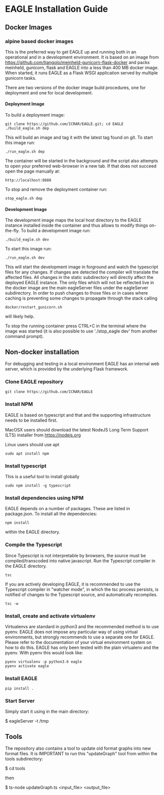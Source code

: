 # EAGLE Installation Guide

## Docker Images

### alpine based docker images

This is the preferred way to get EAGLE up and running both in an operational and in a development environment. It is based on an image from <https://github.com/tiangolo/meinheld-gunicorn-flask-docker> and packs meinheld, gunicorn, flask and EAGLE into a less than 400 MB docker image. When started, it runs EAGLE as a Flask WSGI application served by multiple gunicorn tasks.

There are two versions of the docker image build procedures, one for deployment and one for local development.

#### Deployment Image

To build a deployment image:

    git clone https://github.com/ICRAR/EAGLE.git; cd EAGLE
    ./build_eagle.sh dep

This will build an image and tag it with the latest tag found on git. To start this image run:

    ./run_eagle.sh dep

The container will be started in the background and the script also attempts to open your preferred web-browser in a new tab. If that does not succeed open the page manually at:

    http://localhost:8888

To stop and remove the deployment container run:

    stop_eagle.sh dep

#### Development Image

The development image maps the local host directory to the EAGLE instance installed inside the container and thus allows to modify things on-the-fly. To build a development image run:

    ./build_eagle.sh dev

To start this image run:

    ./run_eagle.sh dev

This will start the development image in forground and watch the typescript files for any changes. If changes are detected the compiler will translate the affected files. All changes in the static subdirectory will directly affect the deployed EAGLE instance. The only files which will not be reflected live in the docker image are the main eagleServer files under the eagleServer subdirectory. In order to push changes to those files or in cases where caching is preventing some changes to propagate through the stack calling

    docker/restart_gunicorn.sh

will likely help.

To stop the running container press CTRL+C in the terminal where the image was started (it is also possible to use './stop_eagle dev' from another command prompt).

## Non-docker installation

For debugging and testing in a local environment EAGLE has an internal web server, which is provided by the underlying Flask framework.

### Clone EAGLE repository

    git clone https://github.com/ICRAR/EAGLE  

### Install NPM

EAGLE is based on typescript and that and the supporting infrastructure needs to be installed first.

MacOSX users should download the latest NodeJS Long Term Support (LTS) installer from <https://nodejs.org>

Linux users should use apt

    sudo apt install npm

### Install typescript

This is a useful tool to install globally

    sudo npm install -g typescript

### Install dependencies using NPM

EAGLE depends on a number of packages. These are listed in package.json. To install all the dependencies:

    npm install

within the EAGLE directory.

### Compile the Typescript

Since Typescript is not interpretable by browsers, the source must be compiled/transcoded into native javascript. Run the Typescript compiler in the EAGLE directory.

    tsc

If you are actively developing EAGLE, it is recommended to use the Typescript compiler in "watcher mode", in which the tsc process persists, is notified of changes to the Typescript source, and automatically recompiles.

    tsc -w

### Install, create and activate virtualenv

Virtualenvs are standard in python3 and the recommended method
is to use pyenv. EAGLE does not impose any particular way of
using virtual environments, but strongly recommends to use a separate one for EAGLE. Please refer to the documentation of your virtual environment system on how to do this. EAGLE has only been tested with the plain virtualenv and the pyenv. With pyenv this would look like:

    pyenv virtualenv -p python3.6 eagle
    pyenv activate eagle

### Install EAGLE

    pip install .   

### Start Server

Simply start it using in the main directory:

$ eagleServer -t /tmp

## Tools

The repository also contains a tool to update old format graphs into new format files. It is IMPORTANT to run this "updateGraph" tool from within the tools subdirectory:

$ cd tools

then

$ ts-node updateGraph.ts <input_file> <output_file>
